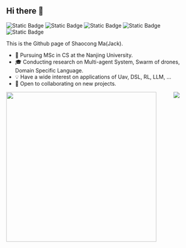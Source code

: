 ## Hi there 👋

![Static Badge](https://img.shields.io/badge/Python--blue?logo=python)
![Static Badge](https://img.shields.io/badge/C--orange?logo=c)
![Static Badge](https://img.shields.io/badge/C++--red?logo=cplusplus)
![Static Badge](https://img.shields.io/badge/Java--brown?logo=java)
![Static Badge](https://img.shields.io/badge/Go--teal?logo=go)

This is the Github page of Shaocong Ma(Jack).

- 📖 Pursuing MSc in CS at the Nanjing University.
- 🎓 Conducting research on Multi-agent System, Swarm of drones, Domain Specific Language.
- 💡 Have a wide interest on applications of Uav, DSL, RL, LLM, ...
- 👀 Open to collaborating on new projects.


<p align="center">
  <!-- https://github.com/anuraghazra/github-readme-stats -->
  <img align="left" width="400" src="https://github-readme-stats.vercel.app/api?username=ME-Msc&theme=transparent&show_icons=true&hide_border=true&show=reviews&hide_title=true&hide=contribs" />
  
  <!-- https://github.com/anuraghazra/github-readme-stats -->
  <img align="center" src="https://github-readme-stats.vercel.app/api/top-langs/?username=ME-Msc&theme=transparent&hide_border=true&layout=donut-vertical&langs_count=10" />
  <br/>
</p>
